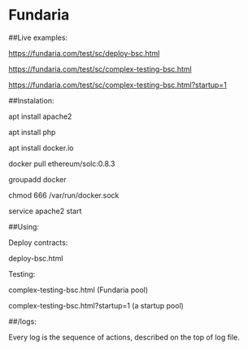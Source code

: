 # Fundaria
##Live examples:

https://fundaria.com/test/sc/deploy-bsc.html

https://fundaria.com/test/sc/complex-testing-bsc.html

https://fundaria.com/test/sc/complex-testing-bsc.html?startup=1



##Instalation:

apt install apache2

apt install php

apt install docker.io

docker pull ethereum/solc:0.8.3

groupadd docker

chmod 666 /var/run/docker.sock

service apache2 start


##Using:

Deploy contracts:

deploy-bsc.html

Testing:

complex-testing-bsc.html (Fundaria pool)

complex-testing-bsc.html?startup=1 (a startup pool)


##/logs:

Every log is the sequence of actions, described on the top of log file.
